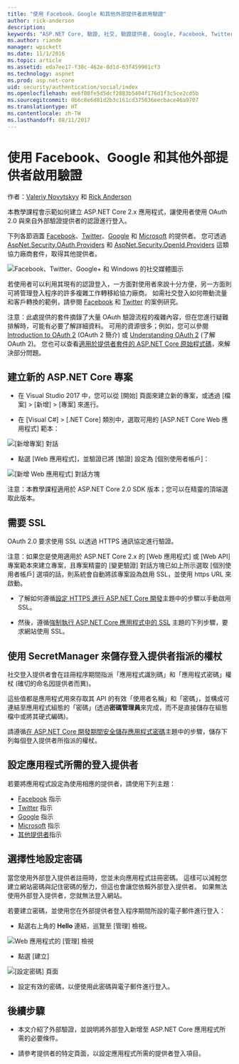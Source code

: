 ```yaml
---
title: "使用 Facebook、Google 和其他外部提供者啟用驗證"
author: rick-anderson
description: 
keywords: "ASP.NET Core, 驗證, 社交, 驗證提供者, Google, Facebook, Twitter, Microsoft 帳戶"
ms.author: riande
manager: wpickett
ms.date: 11/1/2016
ms.topic: article
ms.assetid: eda7ee17-f38c-462e-8d1d-63f459901cf3
ms.technology: aspnet
ms.prod: asp.net-core
uid: security/authentication/social/index
ms.openlocfilehash: ee6f08fe5d5dcf2883b5404f176d1f3c5ce2cd5b
ms.sourcegitcommit: 0b6c8e6d81d2b3c161cd375036eecbace46a9707
ms.translationtype: HT
ms.contentlocale: zh-TW
ms.lasthandoff: 08/11/2017
---
```

# <a name="enabling-authentication-using-facebook-google-and-other-external-providers"></a>使用 Facebook、Google 和其他外部提供者啟用驗證

<a name=security-authentication-social-logins></a>

作者：[Valeriy Novytskyy](https://github.com/01binary) 和 [Rick Anderson](https://twitter.com/RickAndMSFT)

本教學課程會示範如何建立 ASP.NET Core 2.x 應用程式，讓使用者使用 OAuth 2.0 與來自外部驗證提供者的認證進行登入。

下列各節涵蓋 [Facebook](facebook-logins.md)、[Twitter](twitter-logins.md)、[Google](google-logins.md) 和 [Microsoft](microsoft-logins.md) 的提供者。 您可透過 [AspNet.Security.OAuth.Providers](https://github.com/aspnet-contrib/AspNet.Security.OAuth.Providers) 和 [AspNet.Security.OpenId.Providers](https://github.com/aspnet-contrib/AspNet.Security.OpenId.Providers) 這類協力廠商套件，取得其他提供者。

![Facebook、Twitter、Google+ 和 Windows 的社交媒體圖示](index/_static/social.png)

若使用者可以利用其現有的認證登入，一方面對使用者來說十分方便，另一方面則可將管理登入程序的許多複雜工作轉移給協力廠商。 如需社交登入如何帶動流量和客戶轉換的範例，請參閱 [Facebook](https://developers.facebook.com/case-studies) 和 [Twitter](https://dev.twitter.com/resources/case-studies) 的案例研究。

注意：此處提供的套件摘錄了大量 OAuth 驗證流程的複雜內容，但在您進行疑難排解時，可能有必要了解詳細資料。 可用的資源很多；例如，您可以參閱 [Introduction to OAuth 2](https://www.digitalocean.com/community/tutorials/an-introduction-to-oauth-2) (OAuth 2 簡介) 或 [Understanding OAuth 2](http://www.bubblecode.net/en/2016/01/22/understanding-oauth2/) (了解 OAuth 2)。 您也可以查看[適用於提供者套件的 ASP.NET Core 原始程式碼](https://github.com/aspnet/Security/tree/dev/src)，來解決部分問題。

## <a name="create-a-new-aspnet-core-project"></a>建立新的 ASP.NET Core 專案

* 在 Visual Studio 2017 中，您可以從 [開始] 頁面來建立新的專案，或透過 [檔案] > [新增] > [專案] 來進行。

* 在 [Visual C#] > [.NET Core] 類別中，選取可用的 [ASP.NET Core Web 應用程式] 範本：

![[新增專案] 對話](index/_static/new-project.png)

* 點選 [Web 應用程式]，並驗證已將 [驗證] 設定為 [個別使用者帳戶]：

![[新增 Web 應用程式] 對話方塊](index/_static/select-project.png)

注意：本教學課程適用於 ASP.NET Core 2.0 SDK 版本；您可以在精靈的頂端選取此版本。

## <a name="require-ssl"></a>需要 SSL

OAuth 2.0 要求使用 SSL 以透過 HTTPS 通訊協定進行驗證。

注意：如果您是使用適用於 ASP.NET Core 2.x 的 [Web 應用程式] 或 [Web API] 專案範本來建立專案，且專案精靈的 [變更驗證] 對話方塊已如上所示選取 [個別使用者帳戶] 選項的話，則系統會自動將該專案設為啟用 SSL，並使用 https URL 來啟動。

* 了解如何遵循[設定 HTTPS 進行 ASP.NET Core 開發](xref:security/https)主題中的步驟以手動啟用 SSL。

* 然後，遵循[強制執行 ASP.NET Core 應用程式中的 SSL](xref:security/enforcing-ssl) 主題的下列步驟，要求網站使用 SSL。

## <a name="use-secretmanager-to-store-tokens-assigned-by-login-providers"></a>使用 SecretManager 來儲存登入提供者指派的權杖

社交登入提供者會在註冊程序期間指派「應用程式識別碼」和「應用程式密碼」權杖 (確切的命名因提供者而異)。

這些值都是應用程式用來存取其 API 的有效「使用者名稱」和「密碼」，並構成可連結至應用程式組態的「密碼」(透過**密碼管理員**來完成，而不是直接儲存在組態檔中或將其硬式編碼)。

請遵循[在 ASP.NET Core 開發期間安全儲存應用程式密碼](xref:security/app-secrets)主題中的步驟，儲存下列每個登入提供者所指派的權杖。

## <a name="setup-login-providers-required-by-your-application"></a>設定應用程式所需的登入提供者

若要將應用程式設定為使用相應的提供者，請使用下列主題：

* [Facebook](facebook-logins.md) 指示
* [Twitter](twitter-logins.md) 指示
* [Google](google-logins.md) 指示
* [Microsoft](microsoft-logins.md) 指示
* [其他提供者](other-logins.md)指示

## <a name="optionally-set-password"></a>選擇性地設定密碼

當您使用外部登入提供者註冊時，您並未向應用程式註冊密碼。 這樣可以減輕您建立網站密碼與記住密碼的壓力，但這也會讓您依賴外部登入提供者。 如果無法使用外部登入提供者，您就無法登入網站。

若要建立密碼，並使用您在外部提供者登入程序期間所設的電子郵件進行登入：

* 點選右上角的 **Hello <email alias>** 連結，巡覽至 [管理] 檢視。

![Web 應用程式的 [管理] 檢視](index/_static/pass1a.png)

* 點選 [建立]

![[設定密碼] 頁面](index/_static/pass2a.png)

* 設定有效的密碼，以便使用此密碼與電子郵件進行登入。

## <a name="next-steps"></a>後續步驟

* 本文介紹了外部驗證，並說明將外部登入新增至 ASP.NET Core 應用程式所需的必要條件。

* 請參考提供者的特定頁面，以設定應用程式所需的提供者登入項目。
